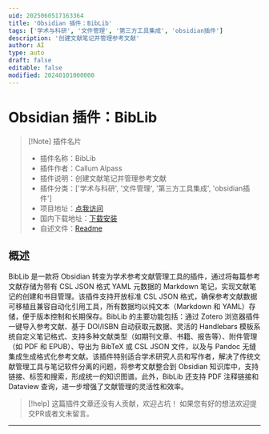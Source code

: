 ```yaml
---
uid: 2025060517163364
title: 'Obsidian 插件：BibLib'
tags: ['学术与科研', '文件管理', '第三方工具集成', 'obsidian插件']
description: '创建文献笔记并管理参考文献'
author: AI
type: auto
draft: false
editable: false
modified: 20240101000000
---
```


# Obsidian 插件：BibLib

> [!Note] 插件名片
> - 插件名称：BibLib
> - 插件作者：Callum Alpass
> - 插件说明：创建文献笔记并管理参考文献
> - 插件分类：['学术与科研', '文件管理', '第三方工具集成', 'obsidian插件']
> - 项目地址：[点我访问](https://github.com/callumalpass/obsidian-biblib)
> - 国内下载地址：[下载安装](https://pkmer.cn/products/plugin/pluginMarket/?biblib)
> - 自述文件：[Readme](https://ghproxy.net/https://raw.githubusercontent.com/callumalpass/obsidian-biblib/main/README.md)



## 概述

BibLib 是一款将 Obsidian 转变为学术参考文献管理工具的插件，通过将每篇参考文献存储为带有 CSL JSON 格式 YAML 元数据的 Markdown 笔记，实现文献笔记的创建和书目管理。该插件支持开放标准 CSL JSON 格式，确保参考文献数据可移植且兼容自动化引用工具，所有数据均以纯文本（Markdown 和 YAML）存储，便于版本控制和长期保存。BibLib 的主要功能包括：通过 Zotero 浏览器插件一键导入参考文献、基于 DOI/ISBN 自动获取元数据、灵活的 Handlebars 模板系统自定义笔记格式、支持多种文献类型（如期刊文章、书籍、报告等）、附件管理（如 PDF 和 EPUB）、导出为 BibTeX 或 CSL JSON 文件，以及与 Pandoc 无缝集成生成格式化参考文献。该插件特别适合学术研究人员和写作者，解决了传统文献管理工具与笔记软件分离的问题，将参考文献整合到 Obsidian 知识库中，支持链接、标签和搜索，形成统一的知识图谱。此外，BibLib 还支持 PDF 注释链接和 Dataview 查询，进一步增强了文献管理的灵活性和效率。


> [!help] 
> 这篇插件文章还没有人贡献，欢迎占坑！
> 如果您有好的想法欢迎提交PR或者文末留言。
> 

---



